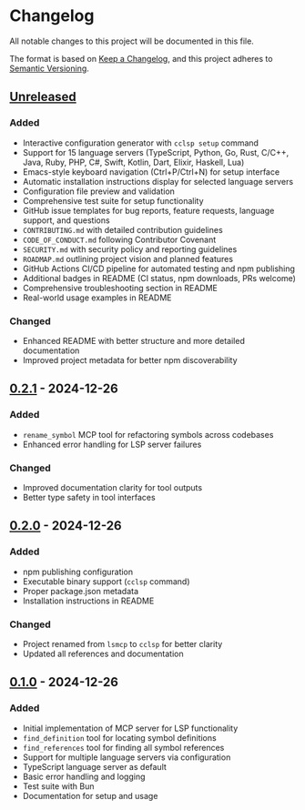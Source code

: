 # Changelog

All notable changes to this project will be documented in this file.

The format is based on [Keep a Changelog](https://keepachangelog.com/en/1.1.0/),
and this project adheres to [Semantic Versioning](https://semver.org/spec/v2.0.0.html).

## [Unreleased]

### Added
- Interactive configuration generator with `cclsp setup` command
- Support for 15 language servers (TypeScript, Python, Go, Rust, C/C++, Java, Ruby, PHP, C#, Swift, Kotlin, Dart, Elixir, Haskell, Lua)
- Emacs-style keyboard navigation (Ctrl+P/Ctrl+N) for setup interface
- Automatic installation instructions display for selected language servers
- Configuration file preview and validation
- Comprehensive test suite for setup functionality
- GitHub issue templates for bug reports, feature requests, language support, and questions
- `CONTRIBUTING.md` with detailed contribution guidelines
- `CODE_OF_CONDUCT.md` following Contributor Covenant
- `SECURITY.md` with security policy and reporting guidelines
- `ROADMAP.md` outlining project vision and planned features
- GitHub Actions CI/CD pipeline for automated testing and npm publishing
- Additional badges in README (CI status, npm downloads, PRs welcome)
- Comprehensive troubleshooting section in README
- Real-world usage examples in README

### Changed
- Enhanced README with better structure and more detailed documentation
- Improved project metadata for better npm discoverability

## [0.2.1] - 2024-12-26

### Added
- `rename_symbol` MCP tool for refactoring symbols across codebases
- Enhanced error handling for LSP server failures

### Changed
- Improved documentation clarity for tool outputs
- Better type safety in tool interfaces

## [0.2.0] - 2024-12-26

### Added
- npm publishing configuration
- Executable binary support (`cclsp` command)
- Proper package.json metadata
- Installation instructions in README

### Changed
- Project renamed from `lsmcp` to `cclsp` for better clarity
- Updated all references and documentation

## [0.1.0] - 2024-12-26

### Added
- Initial implementation of MCP server for LSP functionality
- `find_definition` tool for locating symbol definitions
- `find_references` tool for finding all symbol references
- Support for multiple language servers via configuration
- TypeScript language server as default
- Basic error handling and logging
- Test suite with Bun
- Documentation for setup and usage

[Unreleased]: https://github.com/ktnyt/cclsp/compare/v0.2.1...HEAD
[0.2.1]: https://github.com/ktnyt/cclsp/compare/v0.2.0...v0.2.1
[0.2.0]: https://github.com/ktnyt/cclsp/compare/v0.1.0...v0.2.0
[0.1.0]: https://github.com/ktnyt/cclsp/releases/tag/v0.1.0